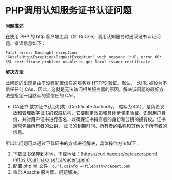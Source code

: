 # PHP调用认知服务证书认证问题 #

**问题描述**

在使用 PHP 的 http 客户端工具（如 Guzzle）调用认知服务时出现证书认证问题，错误信息如下：

	Fatal error: Uncaught exception 'GuzzleHttp\Exception\RequestException' with message 'cURL error 60: SSL certificate problem: unable to get local issuer certificate

**解决方法**

此问题的出现是由于没有配置信任的服务器 HTTPS 验证。默认， cURL 被设为不信任任何 CAs，因此，这就是无法访问相关服务器的原因。解决该问题的最好方法是指定一组默认的受信任的 CAs。 

- CA证书
	数字证书认证机构（Certificate Authority， 缩写为 CA），是负责发放和管理数字证书的权威机构，它要制定政策和具体步骤来验证、识别用户身份，并对用户证书进行签名，以确保证书持有者的身份和公钥的拥有权。证书通常包括所有者的公钥、 证书的到期时间、所有者的名称和其他关于所有者的信息。

所以此问题可以通过下载证书的方式进行解决，具体操作方法如下：

1.	下载证书保存到本地，下载地址：[https://curl.haxx.se/ca/cacert.pem](https://curl.haxx.se/ca/cacert.pem)
2.	配置 php.ini 文件：`curl.cainfo =<filepath>/cacert.pem`
3.	重启 Apache 服务器，问题解决。